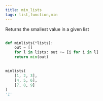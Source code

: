```yaml
---
title: min_lists
tags: list,function,min
---
```


Returns the smallest value in a given list

```py

def minlists(*lists):
    out = []
    for l in lists: out += [i for i in l]
    return min(out)
  
```

```py
minlists(
    [1, 2, 3],
    [4, 5, 6],
    [7, 8, 9]
)
'1'
```
